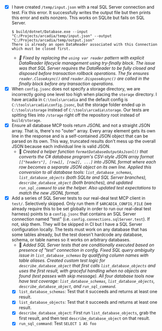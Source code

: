 - [x] I have created `/temp/input.json` with a real SQL Server connection and test. Fix this error. It successfully writes the output file but then prints this error and exits nonzero. This works on SQLite but fails on SQL Server.
    ```
    $ build/dotnet/Database.exe --input "C:/Projects/arcadia/temp/input.json" --output "C:/Projects/arcadia/temp/output.json"
    There is already an open DataReader associated with this Connection which must be closed first.
    ```
    - *🤖 Fixed by replacing the `using var reader` pattern with explicit DataReader lifecycle management using try-finally block. The issue was that SQL Server requires the DataReader to be fully closed and disposed before transaction rollback operations. The fix ensures `reader.CloseAsync()` and `reader.DisposeAsync()` are called in the finally block before any transaction operations.*
- [x] When `config.jsonc` does not specify a storage directory, we are incorrectly going one level too high when placing the `storage` directory. I have arcadia in `C:\tools\arcadia` and the default config is `C:\tools\arcadia\config.jsonc`, but the storage folder ended up in `C:\tools\storage` instead of `C:\tools\arcadia\storage`. Our tests are spitting files into `/storage` right off the repository root instead of `build/storage`.
- [x] Ensure all database MCP tools return _JSONL_ and not a straight JSON array. That is, there's no "outer" array. Every array element gets its own line in the response and is a self-contained JSON object that can be parsed on its own. This way, truncated results don't mess up the overall JSON because each individual line is valid JSON.
    - 🤖 _Created a helper function `formatDatabaseOutputAsJsonl()` that converts the C# database program's CSV-style JSON array format `[["headers"], [row1], [row2], ...]` into JSONL format where each row becomes a separate JSON object on its own line. Applied this conversion to all database tools: `list_database_schemas`, `list_database_objects` (both SQLite and SQL Server branches), `describe_database_object` (both branches), and updated `run_sql_command` to use the helper. Also updated test expectations to match the new JSONL format._
- [x] Add a series of SQL Server tests to our real-deal test MCP client in `test/`. Selectively skipped. Only run them if `$ARCADIA_CONFIG_FILE` (we already require this to be set globally in order to run our real-deal test harness) points to a `config.jsonc` that contains an SQL Server connection named "test" (i.e. `config.connections.sqlServer.test`). If not, skip them. They will be skipped in CI but I have a SQL Server configuration locally. The tests must work on any database that has some tables already, but the test doesn't hardcode any database, schema, or table names so it works on arbitrary databases.
    - 🤖 _Added SQL Server tests that are conditionally executed based on presence of "test" connection in config. Fixed SQL query ambiguity issue in `list_database_schemas` by qualifying column names with table aliases. Created custom test logic for `describe_database_object` that first calls `list_database_objects` and uses the first result, with graceful handling when no objects are found (test passes with skip message). All four database tools now have test coverage: `list_database_schemas`, `list_database_objects`, `describe_database_object`, and `run_sql_command`._
    - [x] `list_database_schemas`: Test that it succeeds and returns at least one result.
    - [x] `list_database_objects`: Test that it succeeds and returns at least one result.
    - [x] `describe_database_object`: First run `list_database_objects`, grab the first result, and then test `describe_database_object` on that result.
    - [x] `run_sql_command`: Test `SELECT 1 AS foo`
